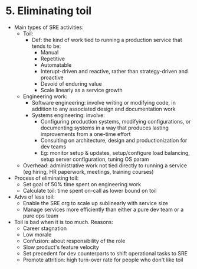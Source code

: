 # 5. Eliminating toil
- Main types of SRE activities:
  - Toil:
    - Def: the kind of work tied to running a production service that tends to be:
      - Manual
      - Repetitive
      - Automatable
      - Interupt-driven and reactive, rather than strategy-driven and proactive
      - Devoid of enduring value
      - Scale linearly as a service growth
  - Engineering work:
    - Software engineering: involve writing or modifying code, in addition to any associated design and documentation work
    - Systems engineering: involve:
      - Configuring production systems, modifying configurations, or documenting systems
        in a way that produces lasting improvements from a one-time effort
      - Consulting on architecture, design and productionization for dev teams
      - Eg: monitor setup & updates, setup/configure load balancing, setup server configuration, tuning OS param
  - Overhead: administrative work not tied directly to running a service (eg hiring, HR paperwork, meetings, training courses)
- Process of eliminating toil:
  - Set goal of 50% time spent on engineering work
  - Calculate toil: time spent on-call as lower bound on toil
- Advs of less toil:
  - Enable the SRE org to scale up sublinearly with service size
  - Manage services more efficiently than either a pure dev team or a pure ops team
- Toil is bad when it is too much. Reasons:
  - Career stagnation
  - Low morale
  - Confusion: about responsibility of the role
  - Slow product's feature velocity
  - Set precedent for dev counterparts to shift operational tasks to SRE
  - Promote attrition: high turn-over rate for people who don't like toil